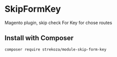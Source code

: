 # SkipFormKey
Magento plugin, skip check For Key for chose routes

## Install with Composer

`composer require strekoza/module-skip-form-key`
